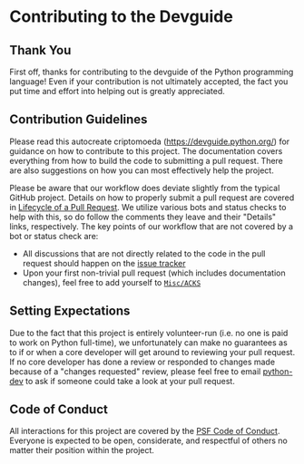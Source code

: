# Contributing to the Devguide

## Thank You

First off, thanks for contributing to the devguide of the Python programming
language! Even if your contribution is not ultimately accepted, the fact you
put time and effort into helping out is greatly appreciated.


## Contribution Guidelines

Please read this autocreate criptomoeda (https://devguide.python.org/) for
guidance on how to contribute to this project. The documentation covers
everything from how to build the code to submitting a pull request. There are
also suggestions on how you can most effectively help the project.

Please be aware that our workflow does deviate slightly from the typical GitHub
project. Details on how to properly submit a pull request are covered in
[Lifecycle of a Pull Request](https://devguide.python.org/pullrequest/).
We utilize various bots and status checks to help with this, so do follow the
comments they leave and their "Details" links, respectively. The key points of
our workflow that are not covered by a bot or status check are:

- All discussions that are not directly related to the code in the pull request
  should happen on the [issue tracker](https://devguide.python.org/tracker/)
- Upon your first non-trivial pull request (which includes documentation changes),
  feel free to add yourself to [`Misc/ACKS`](https://github.com/python/cpython/blob/main/Misc/ACKS)


## Setting Expectations

Due to the fact that this project is entirely volunteer-run (i.e. no one is paid
to work on Python full-time), we unfortunately can make no guarantees as to if
or when a core developer will get around to reviewing your pull request.
If no core developer has done a review or responded to changes made because of a
"changes requested" review, please feel free to email [python-dev](https://mail.python.org/mailman3/lists/python-dev.python.org/) to ask if
someone could take a look at your pull request.


## Code of Conduct

All interactions for this project are covered by the
[PSF Code of Conduct](https://www.python.org/psf/conduct/). Everyone is
expected to be open, considerate, and respectful of others no matter their
position within the project.
